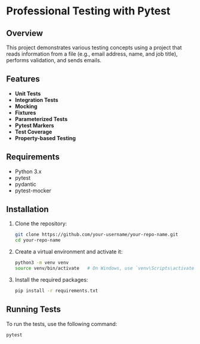 # Professional Testing with Pytest

## Overview
This project demonstrates various testing concepts using a project that reads information from a file (e.g., email address, name, and job title), performs validation, and sends emails.

## Features
- **Unit Tests**
- **Integration Tests**
- **Mocking**
- **Fixtures**
- **Parameterized Tests**
- **Pytest Markers**
- **Test Coverage**
- **Property-based Testing**

## Requirements
- Python 3.x
- pytest
- pydantic
- pytest-mocker

## Installation
1. Clone the repository:
    ```bash
    git clone https://github.com/your-username/your-repo-name.git
    cd your-repo-name
    ```

2. Create a virtual environment and activate it:
    ```bash
    python3 -m venv venv
    source venv/bin/activate   # On Windows, use `venv\Scripts\activate`
    ```

3. Install the required packages:
    ```bash
    pip install -r requirements.txt
    ```

## Running Tests
To run the tests, use the following command:
```bash
pytest
